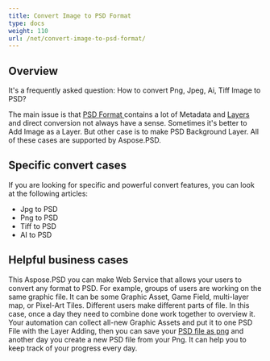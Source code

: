 ```yaml
---
title: Convert Image to PSD Format
type: docs
weight: 110
url: /net/convert-image-to-psd-format/
---
```


## **Overview**
It's a frequently asked question: How to convert Png, Jpeg, Ai, Tiff Image to PSD?

The main issue is that [PSD Format ](/psd/net/psd-file/)contains a lot of Metadata and [Layers ](/psd/net/psd-layer/)and direct conversion not always have a sense. Sometimes it's better to Add Image as a Layer. But other case is to make PSD Background Layer. All of these cases are supported by Aspose.PSD.
## **Specific convert cases**
If you are looking for specific and powerful convert features, you can look at the following articles:

- Jpg to PSD
- Png to PSD
- Tiff to PSD
- AI to PSD

## **Helpful business cases**
This Aspose.PSD you can make Web Service that allows your users to convert any format to PSD. For example, groups of users are working on the same graphic file. It can be some Graphic Asset, Game Field, multi-layer map, or Pixel-Art Tiles. Different users make different parts of file. In this case, once a day they need to combine done work together to overview it. Your automation can collect all-new Graphic Assets and put it to one PSD File with the Layer Adding, then you can save your [PSD file as png](/psd/net/psd-to-png/) and another day you create a new PSD file from your Png. It can help you to keep track of your progress every day.
